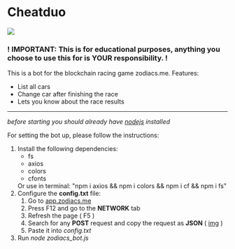# Cheatduo

<img src="https://www.cheatduo.io/assets/img/logos/logo/cheatduo-core.png"></img>

<h3>! IMPORTANT: This is for educational purposes, anything you choose to use this for is YOUR responsibility. !</h3>

This is a bot for the blockchain racing game zodiacs.me.
Features:

<ul>
<li>List all cars</li>
 <li>Change car after finishing the race</li>
 <li>Lets you know about the race results</li>
 </ul>
<hr>
<i>before starting you should already have <a href="https://nodejs.org/en/">nodejs</a> installed</i>

For setting the bot up, please follow the instructions:<br>

<ol>
<li>
Install the following dependencies:
    <ul>
    <li>fs</li>
    <li>axios</li>
    <li>colors</li>
    <li>cfonts</li>
    </ul>
 Or use in terminal: "npm i axios && npm i colors && npm i cf && npm i fs"
</li>
<li>Configure the <b>config.txt</b> file:
    <ol>
    <li>Go to <a href="app.zodiacs.me">app.zodiacs.me</a></li><li>Press F12 and go to the <b>NETWORK</b> tab</li>
    <li>Refresh the page ( F5 )</li><li>Search for any <b>POST</b> request and copy the request as <b>JSON</b> ( <a href="https://i.ibb.co/pP9G6CX/Whats-App-Image-2022-01-04-at-13-43-58.jpg">img</a> )</li><li>Paste it into <i>config.txt</i></li></ol>
</li>
<li>Run <i>node zodiacs_bot.js</i></li>
</ol>
